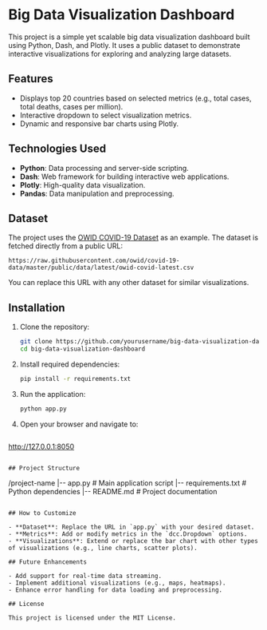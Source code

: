 # Big Data Visualization Dashboard

This project is a simple yet scalable big data visualization dashboard built using Python, Dash, and Plotly. It uses a public dataset to demonstrate interactive visualizations for exploring and analyzing large datasets.

## Features

- Displays top 20 countries based on selected metrics (e.g., total cases, total deaths, cases per million).
- Interactive dropdown to select visualization metrics.
- Dynamic and responsive bar charts using Plotly.

## Technologies Used

- **Python**: Data processing and server-side scripting.
- **Dash**: Web framework for building interactive web applications.
- **Plotly**: High-quality data visualization.
- **Pandas**: Data manipulation and preprocessing.

## Dataset

The project uses the [OWID COVID-19 Dataset](https://github.com/owid/covid-19-data) as an example. The dataset is fetched directly from a public URL:
```
https://raw.githubusercontent.com/owid/covid-19-data/master/public/data/latest/owid-covid-latest.csv
```
You can replace this URL with any other dataset for similar visualizations.

## Installation

1. Clone the repository:
   ```bash
   git clone https://github.com/yourusername/big-data-visualization-dashboard.git
   cd big-data-visualization-dashboard
   ```

2. Install required dependencies:
   ```bash
   pip install -r requirements.txt
   ```

3. Run the application:
   ```bash
   python app.py
   ```

4. Open your browser and navigate to:
   ```
http://127.0.0.1:8050
   ```

## Project Structure

```
/project-name
|-- app.py               # Main application script
|-- requirements.txt     # Python dependencies
|-- README.md            # Project documentation
```

## How to Customize

- **Dataset**: Replace the URL in `app.py` with your desired dataset.
- **Metrics**: Add or modify metrics in the `dcc.Dropdown` options.
- **Visualizations**: Extend or replace the bar chart with other types of visualizations (e.g., line charts, scatter plots).

## Future Enhancements

- Add support for real-time data streaming.
- Implement additional visualizations (e.g., maps, heatmaps).
- Enhance error handling for data loading and preprocessing.

## License

This project is licensed under the MIT License.

